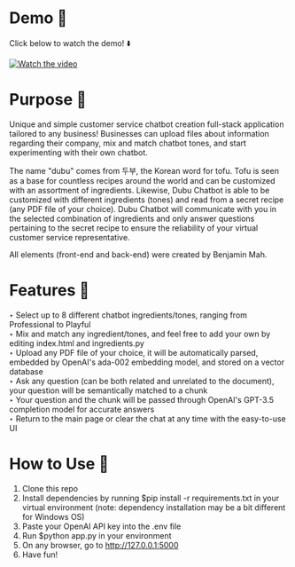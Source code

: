 # Demo 🎥
Click below to watch the demo! ⬇️

[![Watch the video](https://github.com/benjaminmah/dubu-chatbot/assets/84874055/e0486f75-62b7-428d-84fa-89a38d0893b2)]([https://youtu.be/nTQUwghvy5Q](https://www.youtube.com/watch?v=aZ_y1hcKdSA))

# Purpose 🧠
Unique and simple customer service chatbot creation full-stack application tailored to any business! Businesses can upload files about information regarding their company, mix and match chatbot tones, and start experimenting with their own chatbot.

The name "dubu" comes from 두부, the Korean word for tofu. Tofu is seen as a base for countless recipes around the world and can be customized with an assortment of ingredients. Likewise, Dubu Chatbot is able to be customized with different ingredients (tones) and read from a secret recipe (any PDF file of your choice). Dubu Chatbot will communicate with you in the selected combination of ingredients and only answer questions pertaining to the secret recipe to ensure the reliability of your virtual customer service representative.

All elements (front-end and back-end) were created by Benjamin Mah.

# Features 🤩
‣ Select up to 8 different chatbot ingredients/tones, ranging from Professional to Playful\
‣ Mix and match any ingredient/tones, and feel free to add your own by editing index.html and ingredients.py\
‣ Upload any PDF file of your choice, it will be automatically parsed, embedded by OpenAI's ada-002 embedding model, and stored on a vector database\
‣ Ask any question (can be both related and unrelated to the document), your question will be semantically matched to a chunk\
‣ Your question and the chunk will be passed through OpenAI's GPT-3.5 completion model for accurate answers\
‣ Return to the main page or clear the chat at any time with the easy-to-use UI

# How to Use 📄
1. Clone this repo
2. Install dependencies by running $pip install -r requirements.txt in your virtual environment (note: dependency installation may be a bit different for Windows OS)
3. Paste your OpenAI API key into the .env file
4. Run $python app.py in your environment
5. On any browser, go to http://127.0.0.1:5000
6. Have fun!

